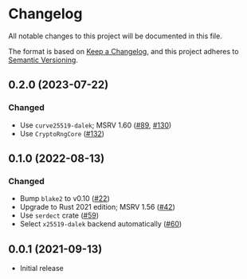 # Changelog

All notable changes to this project will be documented in this file.

The format is based on [Keep a Changelog](https://keepachangelog.com/en/1.0.0/),
and this project adheres to [Semantic Versioning](https://semver.org/spec/v2.0.0.html).

## 0.2.0 (2023-07-22)
### Changed
- Use `curve25519-dalek`; MSRV 1.60 ([#89], [#130])
- Use `CryptoRngCore` ([#132])

[#89]: https://github.com/RustCrypto/nacl-compat/pull/89
[#130]: https://github.com/RustCrypto/nacl-compat/pull/130
[#132]: https://github.com/RustCrypto/nacl-compat/pull/132

## 0.1.0 (2022-08-13)
### Changed
- Bump `blake2` to v0.10 ([#22])
- Upgrade to Rust 2021 edition; MSRV 1.56 ([#42])
- Use `serdect` crate ([#59])
- Select `x25519-dalek` backend automatically ([#60])

[#22]: https://github.com/RustCrypto/nacl-compat/pull/22
[#42]: https://github.com/RustCrypto/nacl-compat/pull/42
[#59]: https://github.com/RustCrypto/nacl-compat/pull/59
[#60]: https://github.com/RustCrypto/nacl-compat/pull/60

## 0.0.1 (2021-09-13)
- Initial release

